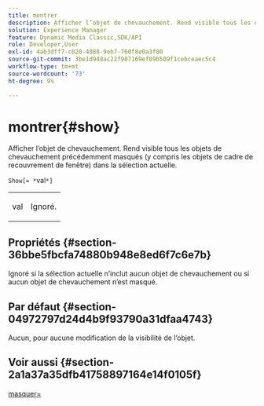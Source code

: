 ```yaml
---
title: montrer
description: Afficher l’objet de chevauchement. Rend visible tous les objets de chevauchement précédemment masqués (y compris les objets de cadre de recouvrement de fenêtre) dans la sélection actuelle.
solution: Experience Manager
feature: Dynamic Media Classic,SDK/API
role: Developer,User
exl-id: 4ab3dff7-c020-4088-9eb7-760f8e0a3f00
source-git-commit: 3be1d948ac22f907169ef09b509f1cebceaec5c4
workflow-type: tm+mt
source-wordcount: '73'
ht-degree: 9%

---
```


# montrer{#show}

Afficher l’objet de chevauchement. Rend visible tous les objets de chevauchement précédemment masqués (y compris les objets de cadre de recouvrement de fenêtre) dans la sélection actuelle.

`Show[= *`val`*]`

<table id="simpletable_88D25B9C8E0A47EF90C8ABEBDE777183"> 
 <tr class="strow"> 
  <td class="stentry"> <p><span class="varname"> val</span> </p> </td> 
  <td class="stentry"> <p>Ignoré. </p></td> 
 </tr> 
</table>

## Propriétés {#section-36bbe5fbcfa74880b948e8ed6f7c6e7b}

Ignoré si la sélection actuelle n’inclut aucun objet de chevauchement ou si aucun objet de chevauchement n’est masqué.

## Par défaut {#section-04972797d24d4b9f93790a31dfaa4743}

Aucun, pour aucune modification de la visibilité de l’objet.

## Voir aussi {#section-2a1a37a35dfb41758897164e14f0105f}

[masquer=](../../../../../ir-api/http-protocol/image-rendering-api-ref/c-ir-http-protocol-ref/c-ir-http-protocol-command-reference/r-ir-hide.md#reference-681b9782f90a45b18ed50292ab2c096c)
